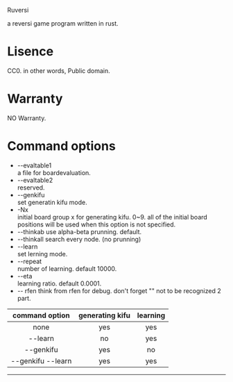 Ruversi  

a reversi game program written in rust.  

# Lisence  
CC0. in other words, Public domain.

# Warranty  
NO Warranty.  

# Command options  
* --evaltable1 <path>  
  a file for boardevaluation.
* --evaltable2 <path>  
  reserved.
* --genkifu  
  set generatin kifu mode.
* -Nx  
  initial board group x for generating kifu. 0~9. all of the initial board positions will be used when this option is not specified.
* --thinkab
  use alpha-beta prunning. default.
* --thinkall
  search every node. (no prunning)
* --learn  
  set lerning mode.
* --repeat <number>  
  number of learning. default 10000.
* --eta <ratio>  
  learning ratio. default 0.0001.
* -- rfen <rfen>
  think from rfen for debug. don't forget "" not to be recognized 2 part.  

| command option | generating kifu | learning |
|:--------------:|:---------------:|:--------:|
| none           |             yes |      yes |
| --learn        |              no |      yes |
| --genkifu      |             yes |       no |
| --genkifu --learn |          yes |      yes |

---
